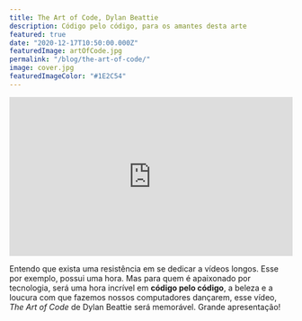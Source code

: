 ```yaml
---
title: The Art of Code, Dylan Beattie
description: Código pelo código, para os amantes desta arte
featured: true
date: "2020-12-17T10:50:00.000Z"
featuredImage: artOfCode.jpg
permalink: "/blog/the-art-of-code/"
image: cover.jpg
featuredImageColor: "#1E2C54"
---
```


<style>.embed-container { position: relative; padding-bottom: 56.25%; height: 0; overflow: hidden; max-width: 100%; } .embed-container iframe, .embed-container object, .embed-container embed { position: absolute; top: 0; left: 0; width: 100%; height: 100%; }</style><div class='embed-container'>
<iframe title="YouTube" width="560" height="315" src="https://www.youtube.com/embed/6avJHaC3C2U" frameBorder="0" allow="accelerometer; autoplay; clipboard-write; encrypted-media; gyroscope; picture-in-picture" allowfullscreen></iframe>
</div>

<p class="lead">Entendo que exista uma resistência em se dedicar a vídeos longos. Esse por exemplo, possui uma hora. Mas para quem é apaixonado por tecnologia, será uma hora incrível em <strong>código pelo código</strong>, a beleza e a loucura com que fazemos nossos computadores dançarem, esse vídeo, <em>The Art of Code</em> de Dylan Beattie será memorável. Grande apresentação!</p>